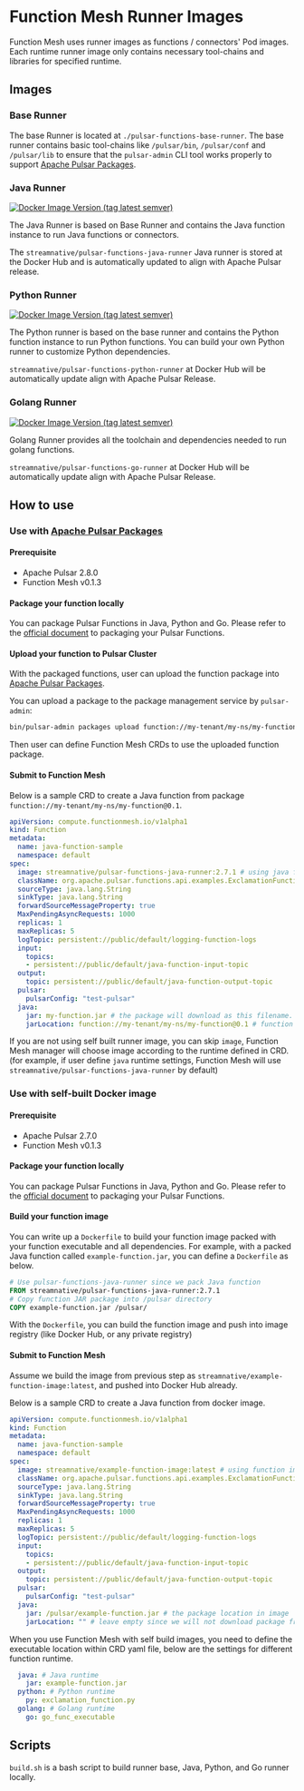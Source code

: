 # Function Mesh Runner Images

Function Mesh uses runner images as functions / connectors' Pod images. Each runtime runner image only contains necessary tool-chains and libraries for specified runtime.

## Images
### Base Runner
The base Runner is located at `./pulsar-functions-base-runner`. The base runner contains basic tool-chains like `/pulsar/bin`, `/pulsar/conf` and `/pulsar/lib` to ensure that the `pulsar-admin` CLI tool works properly to support [Apache Pulsar Packages](http://pulsar.apache.org/docs/en/next/admin-api-packages/).

### Java Runner
[![Docker Image Version (tag latest semver)](https://img.shields.io/docker/v/streamnative/pulsar-functions-java-runner/2.7.1?style=for-the-badge)](https://hub.docker.com/r/streamnative/pulsar-functions-java-runner)

The Java Runner is based on Base Runner and contains the Java function instance to run Java functions or connectors.

The `streamnative/pulsar-functions-java-runner` Java runner is stored at the Docker Hub and is automatically updated to align with Apache Pulsar release.

### Python Runner
[![Docker Image Version (tag latest semver)](https://img.shields.io/docker/v/streamnative/pulsar-functions-python-runner/2.7.1?style=for-the-badge)](https://hub.docker.com/r/streamnative/pulsar-functions-python-runner)

The Python runner is based on the base runner and contains the Python function instance to run Python functions. You can build your own Python runner to customize Python dependencies.

`streamnative/pulsar-functions-python-runner` at Docker Hub will be automatically update align with Apache Pulsar Release.

### Golang Runner
[![Docker Image Version (tag latest semver)](https://img.shields.io/docker/v/streamnative/pulsar-functions-go-runner/2.7.1?style=for-the-badge)](https://hub.docker.com/r/streamnative/pulsar-functions-go-runner)

Golang Runner provides all the toolchain and dependencies needed to run golang functions.

`streamnative/pulsar-functions-go-runner` at Docker Hub will be automatically update align with Apache Pulsar Release.

## How to use

### Use with [Apache Pulsar Packages](http://pulsar.apache.org/docs/en/next/admin-api-packages/)
#### Prerequisite

- Apache Pulsar 2.8.0
- Function Mesh v0.1.3 

#### Package your function locally
You can package Pulsar Functions in Java, Python and Go. Please refer to the [official document](http://pulsar.apache.org/docs/en/next/functions-package/) to packaging your Pulsar Functions.

#### Upload your function to Pulsar Cluster
With the packaged functions, user can upload the function package into [Apache Pulsar Packages](http://pulsar.apache.org/docs/en/next/admin-api-packages/).

You can upload a package to the package management service by `pulsar-admin`:

```bash
bin/pulsar-admin packages upload function://my-tenant/my-ns/my-function@0.1 --path package-file --description package-description
```

Then user can define Function Mesh CRDs to use the uploaded function package.

#### Submit to Function Mesh

Below is a sample CRD to create a Java function from package `function://my-tenant/my-ns/my-function@0.1`.
```yaml
apiVersion: compute.functionmesh.io/v1alpha1
kind: Function
metadata:
  name: java-function-sample
  namespace: default
spec:
  image: streamnative/pulsar-functions-java-runner:2.7.1 # using java function runner
  className: org.apache.pulsar.functions.api.examples.ExclamationFunction
  sourceType: java.lang.String
  sinkType: java.lang.String
  forwardSourceMessageProperty: true
  MaxPendingAsyncRequests: 1000
  replicas: 1
  maxReplicas: 5
  logTopic: persistent://public/default/logging-function-logs
  input:
    topics:
    - persistent://public/default/java-function-input-topic
  output:
    topic: persistent://public/default/java-function-output-topic
  pulsar:
    pulsarConfig: "test-pulsar"
  java:
    jar: my-function.jar # the package will download as this filename.
    jarLocation: function://my-tenant/my-ns/my-function@0.1 # function package URL
```

If you are not using self built runner image, you can skip `image`, Function Mesh manager will choose image according to the runtime defined in CRD. (for example, if user define `java` runtime settings, Function Mesh will use `streamnative/pulsar-functions-java-runner` by default)

### Use with self-built Docker image

#### Prerequisite

- Apache Pulsar 2.7.0
- Function Mesh v0.1.3 

#### Package your function locally
You can package Pulsar Functions in Java, Python and Go. Please refer to the [official document](http://pulsar.apache.org/docs/en/next/functions-package/) to packaging your Pulsar Functions.

#### Build your function image
You can write up a `Dockerfile` to build your function image packed with your function executable and all dependencies.
For example, with a packed Java function called `example-function.jar`, you can define a `Dockerfile` as below.

```dockerfile
# Use pulsar-functions-java-runner since we pack Java function
FROM streamnative/pulsar-functions-java-runner:2.7.1
# Copy function JAR package into /pulsar directory  
COPY example-function.jar /pulsar/
```

With the `Dockerfile`, you can build the function image and push into image registry (like Docker Hub, or any private registry)

#### Submit to Function Mesh

Assume we build the image from previous step as `streamnative/example-function-image:latest`, and pushed into Docker Hub already.

Below is a sample CRD to create a Java function from docker image.
```yaml
apiVersion: compute.functionmesh.io/v1alpha1
kind: Function
metadata:
  name: java-function-sample
  namespace: default
spec:
  image: streamnative/example-function-image:latest # using function image here
  className: org.apache.pulsar.functions.api.examples.ExclamationFunction
  sourceType: java.lang.String
  sinkType: java.lang.String
  forwardSourceMessageProperty: true
  MaxPendingAsyncRequests: 1000
  replicas: 1
  maxReplicas: 5
  logTopic: persistent://public/default/logging-function-logs
  input:
    topics:
    - persistent://public/default/java-function-input-topic
  output:
    topic: persistent://public/default/java-function-output-topic
  pulsar:
    pulsarConfig: "test-pulsar"
  java:
    jar: /pulsar/example-function.jar # the package location in image
    jarLocation: "" # leave empty since we will not download package from Pulsar Packages
```

When you use Function Mesh with self build images, you need to define the executable location within CRD yaml file, below are the settings for different function runtime.

```yaml
  java: # Java runtime
    jar: example-function.jar
  python: # Python runtime
    py: exclamation_function.py
  golang: # Golang runtime
    go: go_func_executable
```

## Scripts

`build.sh` is a bash script to build runner base, Java, Python, and Go runner locally.
